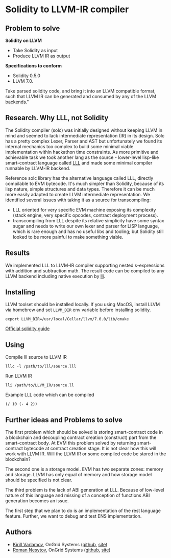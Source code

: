 # Solidity to LLVM-IR compiler

## Problem to solve

**Solidity on LLVM**
- Take Solidity as input
- Produce LLVM IR as output

**Specifications to conform**
- Solidity 0.5.0
- LLVM 7.0.

Take parsed solidity code, and bring it into an LLVM compatible format, such that LLVM IR can be generated and consumed by any of the LLVM backends."

## Research. Why LLL, not Solidity
 
The Solidity compiler (solc) was initially designed without keeping LLVM in mind and seemed to lack intermediate 
representation (IR) in its design. 
Solc has a pretty complex Lexer, Parser and AST but unfortunately we found its internal mechanics
too complex to build some minimal viable implementation within hackathon time constraints.
As more primitive and achievable task we took another lang as the source - lower-level lisp-like smart-contract 
language called [LLL](https://lll-docs.readthedocs.io/en/latest/lll_introduction.html) and made some minimal compiler runnable by LLVM-IR backend.

Reference solc library has the alternative language called LLL, directly compilable to EVM bytecode.
It's much simpler than Solidity, because of its lisp nature, simple structures and data types. Therefore it can be much 
more easily adapted to create LLVM intermediate representation. 
We identified several issues with taking it as a source for transcompiling:
* LLL oriented for very specific EVM machine exposing its complexity (stack engine, very specific opcodes, contract deployment process).
* transcompiling from LLL despite its relative simplicity have some syntax sugar and  needs to write our own lexer and parser for LISP language, which is rare enough and has no useful libs and tooling;
but Solidity still looked to be more painful to make something viable.

## Results
We implemented LLL to LLVM-IR compiler supporting nested s-expressions with addition and subtraction math. 
The result code can be compiled to any LLVM backend including native execution by [lli](https://releases.llvm.org/1.0/docs/CommandGuide/lli.html).
    
## Installing
LLVM toolset should be installed locally. 
If you using MacOS, install LLVM via homebrew and set `LLVM_DIR` env variable before installing solidity.
```
export LLVM_DIR=/usr/local/Cellar/llvm/7.0.0/lib/cmake
```

[Official solidity guide](https://solidity.readthedocs.io/en/latest/installing-solidity.html#building-from-source)

## Using
Compile lll source to LLVM IR
```
lllc -l /path/to/lll/source.lll
```
Run LLVM IR
```
lli /path/to/LLVM_IR/source.ll
```

Example LLL code which can be compiled
```
(/ 10 (- 4 2))
```

## Further ideas and Problems to solve

The first problem which should be solved is storing smart-contract code in a blockchain and decoupling contract creation (construct) part from the smart-contract body. 
At EVM this problem solved by returning smart-contract bytecode at contract creation stage.
It is not clear how this will work with LLVM IR. Will the LLVM IR or some compiled code be stored in the blockchain?

The second one is a storage model. EVM has two separate zones: memory and storage.
LLVM has only equal of memory and how storage model should be specified is not clear.

The third problem is the lack of ABI generation at LLL. Because of low-level nature of this language and missing of a conception of functions ABI generation becomes an issue.

The first step that we plan to do is an implementation of the rest language feature. Further, we want to debug and test ENS implementation.

## Authors

* [Kirill Varlamov](https://github.com/ongrid), OnGrid Systems ([github](https://github.com/OnGridSystems), [site](https://ongrid.pro))
* [Roman Nesytov](https://github.com/profx5), OnGrid Systems ([github](https://github.com/OnGridSystems), [site](https://ongrid.pro))